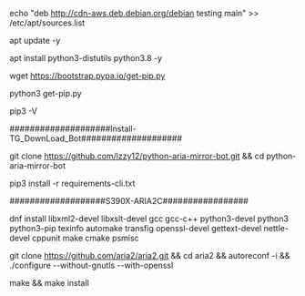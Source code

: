 

echo "deb http://cdn-aws.deb.debian.org/debian testing main" >> /etc/apt/sources.list

apt update -y

apt install python3-distutils python3.8 -y

wget https://bootstrap.pypa.io/get-pip.py

python3 get-pip.py

pip3 -V

####################Install-TG_DownLoad_Bot####################

git clone https://github.com/lzzy12/python-aria-mirror-bot.git && cd python-aria-mirror-bot

pip3 install -r requirements-cli.txt


###################S390X-ARIA2C#################

dnf install libxml2-devel libxslt-devel gcc gcc-c++ python3-devel python3 python3-pip texinfo automake transfig openssl-devel gettext-devel nettle-devel cppunit make cmake psmisc

git clone https://github.com/aria2/aria2.git && cd aria2 && autoreconf -i && ./configure --without-gnutls --with-openssl

make && make install

